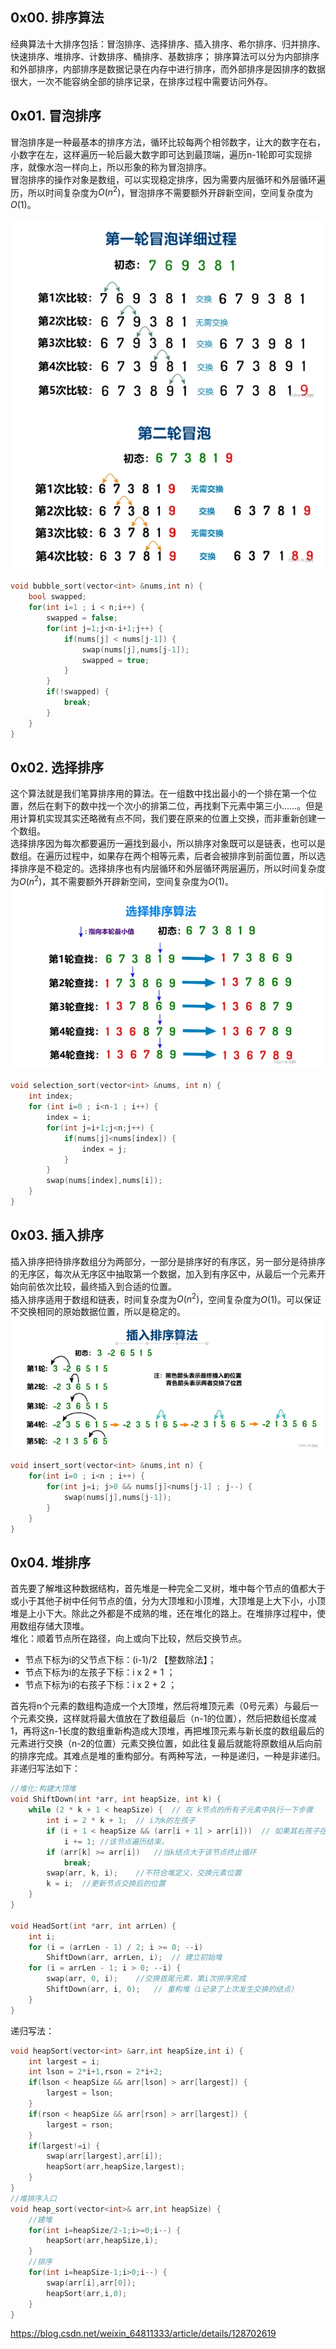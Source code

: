 ## 0x00. 排序算法
经典算法十大排序包括：冒泡排序、选择排序、插入排序、希尔排序、归并排序、快速排序、堆排序、计数排序、桶排序、基数排序；
排序算法可以分为内部排序和外部排序，内部排序是数据记录在内存中进行排序，而外部排序是因排序的数据很大，一次不能容纳全部的排序记录，在排序过程中需要访问外存。

## 0x01. 冒泡排序
冒泡排序是一种最基本的排序方法，循环比较每两个相邻数字，让大的数字在右，小数字在左，这样遍历一轮后最大数字即可达到最顶端，遍历n-1轮即可实现排序，就像水泡一样向上，所以形象的称为冒泡排序。  
冒泡排序的操作对象是数组，可以实现稳定排序，因为需要内层循环和外层循环遍历，所以时间复杂度为$O(n^2)$，冒泡排序不需要额外开辟新空间，空间复杂度为$O(1)$。  

![](./image/bubbleSort.png "centered image")

```C++
void bubble_sort(vector<int> &nums,int n) {
    bool swapped;
    for(int i=1 ; i < n;i++) {
        swapped = false;
        for(int j=1;j<n-i+1;j++) {
            if(nums[j] < nums[j-1]) {
                swap(nums[j],nums[j-1]);
                swapped = true;
            }
        }
        if(!swapped) {
            break;
        }
    }
}
```
## 0x02. 选择排序
这个算法就是我们笔算排序用的算法。在一组数中找出最小的一个排在第一个位置，然后在剩下的数中找一个次小的排第二位，再找剩下元素中第三小……。但是用计算机实现其实还略微有点不同，我们要在原来的位置上交换，而非重新创建一个数组。  
选择排序因为每次都要遍历一遍找到最小，所以排序对象既可以是链表，也可以是数组。在遍历过程中，如果存在两个相等元素，后者会被排序到前面位置，所以选择排序是不稳定的。选择排序也有内层循环和外层循环两层遍历，所以时间复杂度为$O(n^2)$，其不需要额外开辟新空间，空间复杂度为$O(1)$。
![](./image/selectionSort.png#pic_center)
```C++
void selection_sort(vector<int> &nums, int n) {
    int index;
    for (int i=0 ; i<n-1 ; i++) {
        index = i;
        for(int j=i+1;j<n;j++) {
            if(nums[j]<nums[index]) {
                index = j;
            }
        }
        swap(nums[index],nums[i]);
    }
}
```
## 0x03. 插入排序
插入排序把待排序数组分为两部分，一部分是排序好的有序区，另一部分是待排序的无序区，每次从无序区中抽取第一个数据，加入到有序区中，从最后一个元素开始向前依次比较，最终插入到合适的位置。  
插入排序适用于数组和链表，时间复杂度为$O(n^2)$，空间复杂度为$O(1)$。可以保证不交换相同的原始数据位置，所以是稳定的。  
![](./image/insertSort.png)
```C++
void insert_sort(vector<int> &nums,int n) {
    for(int i=0 ; i<n ; i++) {
        for(int j=i; j>0 && nums[j]<nums[j-1] ; j--) {
            swap(nums[j],nums[j-1]);
        }
    }
}
```
## 0x04. 堆排序
首先要了解堆这种数据结构，首先堆是一种完全二叉树，堆中每个节点的值都大于或小于其他子树中任何节点的值，分为大顶堆和小顶堆，大顶堆是上大下小，小顶堆是上小下大。除此之外都是不成熟的堆，还在堆化的路上。在堆排序过程中，使用数组存储大顶堆。  
堆化：顺着节点所在路径，向上或向下比较，然后交换节点。
- 节点下标为i的父节点下标：(i-1)/2 【整数除法】；
- 节点下标为i的左孩子下标：i x 2 + 1 ；
- 节点下标为i的右孩子下标：i x 2 + 2 ；  

首先将n个元素的数组构造成一个大顶堆，然后将堆顶元素（0号元素）与最后一个元素交换，这样就将最大值放在了数组最后（n-1的位置），然后把数组长度减1，再将这n-1长度的数组重新构造成大顶堆，再把堆顶元素与新长度的数组最后的元素进行交换（n-2的位置）元素交换位置，如此往复最后就能将原数组从后向前的排序完成。其难点是堆的重构部分。有两种写法，一种是递归，一种是非递归。非递归写法如下：
```C++
//堆化:构建大顶堆
void ShiftDown(int *arr, int heapSize, int k) {
    while (2 * k + 1 < heapSize) {  // 在 k节点的所有子元素中执行一下步骤
        int i = 2 * k + 1;  // i为k的左孩子
        if (i + 1 < heapSize && (arr[i + 1] > arr[i]))  // 如果其右孩子在需排序的长度范围内，且左孩子小于右孩子
            i += 1; //该节点遍历结束，
        if (arr[k] >= arr[i])   //当k结点大于该节点终止循环
            break;
        swap(arr, k, i);    //不符合堆定义，交换元素位置
        k = i;  //更新节点交换后的位置
    }
}
 
void HeadSort(int *arr, int arrLen) {
    int i;
    for (i = (arrLen - 1) / 2; i >= 0; --i)
        ShiftDown(arr, arrLen, i);  // 建立初始堆
    for (i = arrLen - 1; i > 0; --i) {
        swap(arr, 0, i);    //交换首尾元素，第i次排序完成
        ShiftDown(arr, i, 0);   // 重构堆（i记录了上次发生交换的结点）
    }
}
```
递归写法：
```C++
void heapSort(vector<int> &arr,int heapSize,int i) {
    int largest = i;
    int lson = 2*i+1,rson = 2*i+2;
    if(lson < heapSize && arr[lson] > arr[largest]) {
        largest = lson;
    }
    if(rson < heapSize && arr[rson] > arr[largest]) {
        largest = rson;
    }
    if(largest!=i) {
        swap(arr[largest],arr[i]);
        heapSort(arr,heapSize,largest);
    }
}
//堆排序入口
void heap_sort(vector<int>& arr,int heapSize) {
    //建堆
    for(int i=heapSize/2-1;i>=0;i--) {
        heapSort(arr,heapSize,i);
    }
    //排序
    for(int i=heapSize-1;i>0;i--) {
        swap(arr[i],arr[0]);
        heapSort(arr,i,0);
    }
}
```
https://blog.csdn.net/weixin_64811333/article/details/128702619